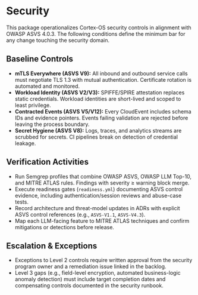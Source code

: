 # Security

This package operationalizes Cortex-OS security controls in alignment with OWASP ASVS 4.0.3. The following conditions define the minimum bar for any change touching the security domain.

## Baseline Controls

- **mTLS Everywhere (ASVS V9):** All inbound and outbound service calls must negotiate TLS 1.3 with mutual authentication. Certificate rotation is automated and monitored.
- **Workload Identity (ASVS V2/V3):** SPIFFE/SPIRE attestation replaces static credentials. Workload identities are short-lived and scoped to least privilege.
- **Contracted Events (ASVS V5/V12):** Every CloudEvent includes schema IDs and evidence pointers. Events failing validation are rejected before leaving the process boundary.
- **Secret Hygiene (ASVS V8):** Logs, traces, and analytics streams are scrubbed for secrets. CI pipelines break on detection of credential leakage.

## Verification Activities

- Run Semgrep profiles that combine OWASP ASVS, OWASP LLM Top-10, and MITRE ATLAS rules. Findings with severity ≥ warning block merge.
- Execute readiness gates (`readiness.yml`) documenting ASVS control evidence, including authentication/session reviews and abuse-case tests.
- Record architecture and threat-model updates in ADRs with explicit ASVS control references (e.g., `ASVS-V1.1`, `ASVS-V4.3`).
- Map each LLM-facing feature to MITRE ATLAS techniques and confirm mitigations or detections before release.

## Escalation & Exceptions

- Exceptions to Level 2 controls require written approval from the security program owner and a remediation issue linked in the backlog.
- Level 3 gaps (e.g., field-level encryption, automated business-logic anomaly detection) must include target completion dates and compensating controls documented in the security runbook.
